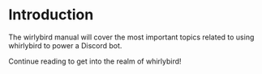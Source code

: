 # Introduction

The wirlybird manual will cover the most important topics related to using
whirlybird to power a Discord bot.

Continue reading to get into the realm of whirlybird!
